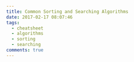 ```yaml
---
title: Common Sorting and Searching Algorithms
date: 2017-02-17 08:07:46
tags:
  - cheatsheet
  - algorithms
  - sorting
  - searching
comments: true
---
```


<!-- more -->
